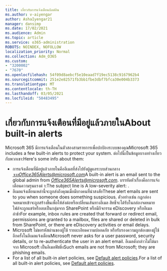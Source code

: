 ```yaml
---
title: เกี่ยวกับการแจ้งเตือนบิลด์อิน
ms.author: v-aiyengar
author: AshaIyengar21
manager: dansimp
ms.date: 17/02/2021
ms.audience: Admin
ms.topic: article
ms.service: o365-administration
ROBOTS: NOINDEX, NOFOLLOW
localization_priority: Normal
ms.collection: Adm_O365
ms.custom:
- "3200002"
- "7670"
ms.openlocfilehash: 54f09d8aebcf5e10eaad7f19ec5138c9167962b4
ms.sourcegitcommit: 251e2e82571fb3bb1fbe3dbf7bfca30e004b3373
ms.translationtype: MT
ms.contentlocale: th-TH
ms.lasthandoff: 03/05/2021
ms.locfileid: "50483495"
---
```

# <a name="about-built-in-alerts"></a><span data-ttu-id="0be7a-102">เกี่ยวกับการแจ้งเตือนที่มีอยู่แล้วภายใน</span><span class="sxs-lookup"><span data-stu-id="0be7a-102">About built-in alerts</span></span>

<span data-ttu-id="0be7a-103">Microsoft 365 มีการแจ้งเตือนในตัวสองสามรายการเพื่อปกป้องระบบของคุณ</span><span class="sxs-lookup"><span data-stu-id="0be7a-103">Microsoft 365 includes a few built-in alerts to protect your system.</span></span> <span data-ttu-id="0be7a-104">ต่อไปนี้เป็นข้อมูลบางอย่างเกี่ยวกับพวกเขา:</span><span class="sxs-lookup"><span data-stu-id="0be7a-104">Here's some info about them:</span></span>

- <span data-ttu-id="0be7a-105">การแจ้งเตือนที่มีอยู่แล้วภายในคืออีเมลที่ส่งไปยังผู้ดูแลระบบส่วนกลาง *จากOffice365Alerts@microsoft.com*</span><span class="sxs-lookup"><span data-stu-id="0be7a-105">A built-in alert is an email sent to the global admin from *Office365Alerts@microsoft.com*.</span></span> <span data-ttu-id="0be7a-106">บรรทัดหัวเรื่องคือการแจ้งเตือนความรุนแรงต่ <name of alert policy> า:</span><span class="sxs-lookup"><span data-stu-id="0be7a-106">The subject line is A low-severity alert: <name of alert policy>.</span></span>
- <span data-ttu-id="0be7a-107">อีเมลแจ้งเตือนเหล่านี้จะถูกส่งถึงคุณเมื่อมีบางคนที่น่าสงสัย</span><span class="sxs-lookup"><span data-stu-id="0be7a-107">These alert emails are sent to you when someone does something suspicious.</span></span> <span data-ttu-id="0be7a-108">ตัวอย่างเช่น กฎกล่องจดหมายเข้าจะถูกสร้างขึ้นเพื่อให้ส่งต่อหรือเปลี่ยนเส้นทางอีเมล สิทธิ์จะได้รับในกล่องจดหมาย ไฟล์จะถูกแชร์หรือลบเป็นกลุ่มจาก SharePoint หรือมีกิจกรรม eDiscovery หรืออีเมลล่าช้า</span><span class="sxs-lookup"><span data-stu-id="0be7a-108">For example, inbox rules are created that forward or redirect email, permissions are granted to a mailbox, files are shared or deleted in bulk from SharePoint, or there are eDiscovery activities or email delays.</span></span>
- <span data-ttu-id="0be7a-109">Microsoft ไม่ขอรหัสผ่านของผู้ใช้ รายละเอียดความปลอดภัย หรือรับรองความถูกต้องของผู้ใช้อีกครั้งในอีเมลแจ้งเตือน</span><span class="sxs-lookup"><span data-stu-id="0be7a-109">Microsoft never asks for a user password, security details, or to re-authenticate the user in an alert email.</span></span> <span data-ttu-id="0be7a-110">อีเมลดังกล่าวไม่ได้มาจาก Microsoft เป็นอีเมลฟิชชิ่ง</span><span class="sxs-lookup"><span data-stu-id="0be7a-110">Such emails are not from Microsoft; they are phishing emails.</span></span>
- <span data-ttu-id="0be7a-111">For a list of all built-in alert policies, see [Default alert policies](https://go.microsoft.com/fwlink/?linkid=2103170).</span><span class="sxs-lookup"><span data-stu-id="0be7a-111">For a list of all built-in alert policies, see [Default alert policies](https://go.microsoft.com/fwlink/?linkid=2103170).</span></span>
